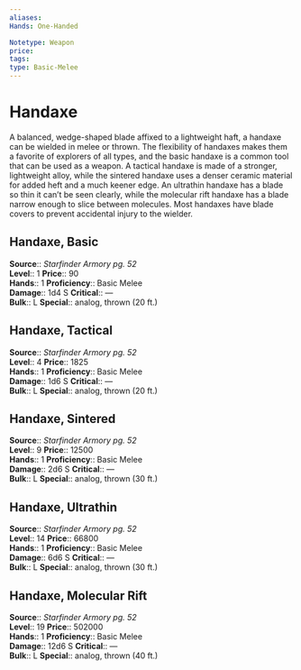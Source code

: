 ```yaml
---
aliases: 
Hands: One-Handed

Notetype: Weapon
price: 
tags: 
type: Basic-Melee
---
```


# Handaxe

A balanced, wedge-shaped blade affixed to a lightweight haft, a handaxe can be wielded in melee or thrown. The flexibility of handaxes makes them a favorite of explorers of all types, and the basic handaxe is a common tool that can be used as a weapon. A tactical handaxe is made of a stronger, lightweight alloy, while the sintered handaxe uses a denser ceramic material for added heft and a much keener edge. An ultrathin handaxe has a blade so thin it can’t be seen clearly, while the molecular rift handaxe has a blade narrow enough to slice between molecules. Most handaxes have blade covers to prevent accidental injury to the wielder.  

## Handaxe, Basic

**Source**:: _Starfinder Armory pg. 52_  
**Level**:: 1
**Price**:: 90  
**Hands**:: 1
**Proficiency**:: Basic Melee  
**Damage**:: 1d4 S
**Critical**:: —  
**Bulk**:: L
**Special**:: analog, thrown (20 ft.)

## Handaxe, Tactical

**Source**:: _Starfinder Armory pg. 52_  
**Level**:: 4
**Price**:: 1825  
**Hands**:: 1
**Proficiency**:: Basic Melee  
**Damage**:: 1d6 S
**Critical**:: —  
**Bulk**:: L
**Special**:: analog, thrown (20 ft.)

## Handaxe, Sintered

**Source**:: _Starfinder Armory pg. 52_  
**Level**:: 9
**Price**:: 12500  
**Hands**:: 1
**Proficiency**:: Basic Melee  
**Damage**:: 2d6 S
**Critical**:: —  
**Bulk**:: L
**Special**:: analog, thrown (30 ft.)

## Handaxe, Ultrathin

**Source**:: _Starfinder Armory pg. 52_  
**Level**:: 14
**Price**:: 66800  
**Hands**:: 1
**Proficiency**:: Basic Melee  
**Damage**:: 6d6 S
**Critical**:: —  
**Bulk**:: L
**Special**:: analog, thrown (30 ft.)

## Handaxe, Molecular Rift

**Source**:: _Starfinder Armory pg. 52_  
**Level**:: 19
**Price**:: 502000  
**Hands**:: 1
**Proficiency**:: Basic Melee  
**Damage**:: 12d6 S
**Critical**:: —  
**Bulk**:: L
**Special**:: analog, thrown (40 ft.)
